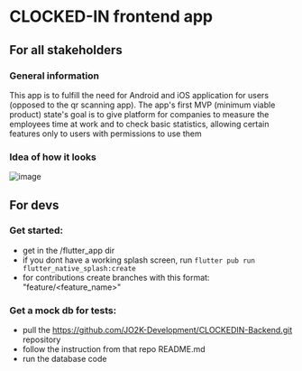 # CLOCKED-IN frontend app
## For all stakeholders
### General information
This app is to fulfill the need for Android and iOS application
for users (opposed to the qr scanning app). The app's first
MVP (minimum viable product) state's goal is to give platform for companies
to measure the employees time at work and to check basic statistics,
allowing certain features only to users with permissions to use them

### Idea of how it looks
![image](https://github.com/user-attachments/assets/03592a8b-b241-4639-8926-8654827ca284)



## For devs

### Get started:
- get in the /flutter_app dir
- if you dont have a working splash screen, run 
```flutter pub run flutter_native_splash:create```
- for contributions create branches with this format: "feature/<feature_name>" 

### Get a mock db for tests:
- pull the https://github.com/JO2K-Development/CLOCKEDIN-Backend.git repository
- follow the instruction from that repo README.md
- run the database code

